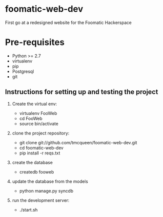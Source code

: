 foomatic-web-dev
================

First go at a redesigned website for the Foomatic Hackerspace

Pre-requisites
==============
* Python >= 2.7
* virtualenv
* pip
* Postgresql
* git

Instructions for setting up and testing the project
---------------------------------------------------

1. Create the virtual env: 

    * virtualenv FooWeb
    * cd FooWeb
    * source bin/activate

2. clone the project repository:
    
    * git clone git://github.com/tmcqueen/foomatic-web-dev.git
    * cd foomatic-web-dev
    * pip install -r reqs.txt

3. create the database

    * createdb fooweb

4. update the database from the models

    * python manage.py syncdb

5. run the development server:

    * ./start.sh
